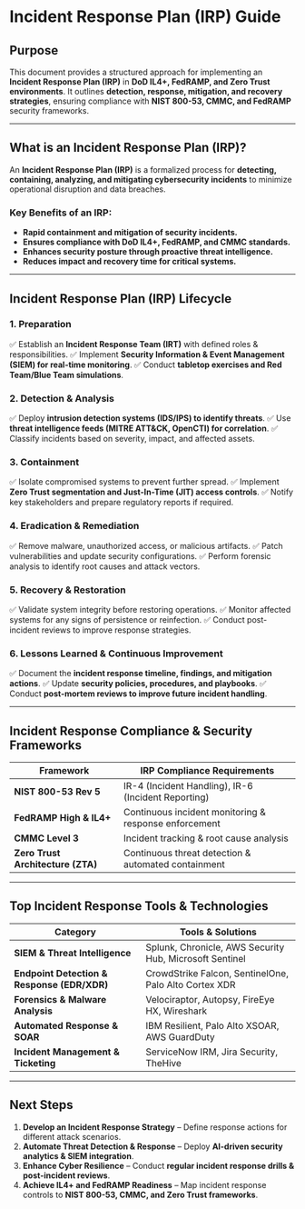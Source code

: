 # **Incident Response Plan (IRP) Guide**

## **Purpose**
This document provides a structured approach for implementing an **Incident Response Plan (IRP)** in **DoD IL4+, FedRAMP, and Zero Trust environments**. It outlines **detection, response, mitigation, and recovery strategies**, ensuring compliance with **NIST 800-53, CMMC, and FedRAMP** security frameworks.

---

## **What is an Incident Response Plan (IRP)?**
An **Incident Response Plan (IRP)** is a formalized process for **detecting, containing, analyzing, and mitigating cybersecurity incidents** to minimize operational disruption and data breaches.

### **Key Benefits of an IRP:**
- **Rapid containment and mitigation of security incidents.**
- **Ensures compliance with DoD IL4+, FedRAMP, and CMMC standards.**
- **Enhances security posture through proactive threat intelligence.**
- **Reduces impact and recovery time for critical systems.**

---

## **Incident Response Plan (IRP) Lifecycle**

### **1. Preparation**
✅ Establish an **Incident Response Team (IRT)** with defined roles & responsibilities.
✅ Implement **Security Information & Event Management (SIEM) for real-time monitoring**.
✅ Conduct **tabletop exercises and Red Team/Blue Team simulations**.

### **2. Detection & Analysis**
✅ Deploy **intrusion detection systems (IDS/IPS) to identify threats**.
✅ Use **threat intelligence feeds (MITRE ATT&CK, OpenCTI) for correlation**.
✅ Classify incidents based on severity, impact, and affected assets.

### **3. Containment**
✅ Isolate compromised systems to prevent further spread.
✅ Implement **Zero Trust segmentation and Just-In-Time (JIT) access controls**.
✅ Notify key stakeholders and prepare regulatory reports if required.

### **4. Eradication & Remediation**
✅ Remove malware, unauthorized access, or malicious artifacts.
✅ Patch vulnerabilities and update security configurations.
✅ Perform forensic analysis to identify root causes and attack vectors.

### **5. Recovery & Restoration**
✅ Validate system integrity before restoring operations.
✅ Monitor affected systems for any signs of persistence or reinfection.
✅ Conduct post-incident reviews to improve response strategies.

### **6. Lessons Learned & Continuous Improvement**
✅ Document the **incident response timeline, findings, and mitigation actions**.
✅ Update **security policies, procedures, and playbooks**.
✅ Conduct **post-mortem reviews to improve future incident handling**.

---

## **Incident Response Compliance & Security Frameworks**
| **Framework** | **IRP Compliance Requirements** |
|-------------|--------------------------------|
| **NIST 800-53 Rev 5** | IR-4 (Incident Handling), IR-6 (Incident Reporting) |
| **FedRAMP High & IL4+** | Continuous incident monitoring & response enforcement |
| **CMMC Level 3** | Incident tracking & root cause analysis |
| **Zero Trust Architecture (ZTA)** | Continuous threat detection & automated containment |

---

## **Top Incident Response Tools & Technologies**
| **Category** | **Tools & Solutions** |
|-------------|-----------------------|
| **SIEM & Threat Intelligence** | Splunk, Chronicle, AWS Security Hub, Microsoft Sentinel |
| **Endpoint Detection & Response (EDR/XDR)** | CrowdStrike Falcon, SentinelOne, Palo Alto Cortex XDR |
| **Forensics & Malware Analysis** | Velociraptor, Autopsy, FireEye HX, Wireshark |
| **Automated Response & SOAR** | IBM Resilient, Palo Alto XSOAR, AWS GuardDuty |
| **Incident Management & Ticketing** | ServiceNow IRM, Jira Security, TheHive |

---

## **Next Steps**
1. **Develop an Incident Response Strategy** – Define response actions for different attack scenarios.
2. **Automate Threat Detection & Response** – Deploy **AI-driven security analytics & SIEM integration**.
3. **Enhance Cyber Resilience** – Conduct **regular incident response drills & post-incident reviews**.
4. **Achieve IL4+ and FedRAMP Readiness** – Map incident response controls to **NIST 800-53, CMMC, and Zero Trust frameworks**.
